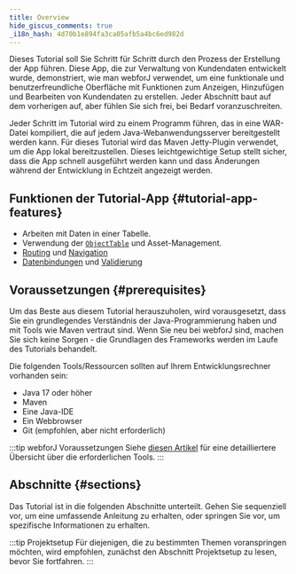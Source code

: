 ```yaml
---
title: Overview
hide_giscus_comments: true
_i18n_hash: 4d70b1e894fa3ca05afb5a4bc6ed982d
---
```

Dieses Tutorial soll Sie Schritt für Schritt durch den Prozess der Erstellung der App führen. Diese App, die zur Verwaltung von Kundendaten entwickelt wurde, demonstriert, wie man webforJ verwendet, um eine funktionale und benutzerfreundliche Oberfläche mit Funktionen zum Anzeigen, Hinzufügen und Bearbeiten von Kundendaten zu erstellen. Jeder Abschnitt baut auf dem vorherigen auf, aber fühlen Sie sich frei, bei Bedarf voranzuschreiten.

Jeder Schritt im Tutorial wird zu einem Programm führen, das in eine WAR-Datei kompiliert, die auf jedem Java-Webanwendungsserver bereitgestellt werden kann. Für dieses Tutorial wird das Maven Jetty-Plugin verwendet, um die App lokal bereitzustellen. Dieses leichtgewichtige Setup stellt sicher, dass die App schnell ausgeführt werden kann und dass Änderungen während der Entwicklung in Echtzeit angezeigt werden.

## Funktionen der Tutorial-App {#tutorial-app-features}

 - Arbeiten mit Daten in einer Tabelle.
 - Verwendung der [`ObjectTable`](https://javadoc.io/doc/com.webforj/webforj-foundation/latest/com/webforj/environment/ObjectTable.html) und Asset-Management.
 - [Routing](../../routing/overview) und [Navigation](../../routing/route-navigation)
 - [Datenbindungen](../../data-binding/overview) und [Validierung](../../data-binding/validation/overview)

## Voraussetzungen {#prerequisites}

Um das Beste aus diesem Tutorial herauszuholen, wird vorausgesetzt, dass Sie ein grundlegendes Verständnis der Java-Programmierung haben und mit Tools wie Maven vertraut sind. Wenn Sie neu bei webforJ sind, machen Sie sich keine Sorgen - die Grundlagen des Frameworks werden im Laufe des Tutorials behandelt.

Die folgenden Tools/Ressourcen sollten auf Ihrem Entwicklungsrechner vorhanden sein:

<!-- vale off -->
- Java 17 oder höher
- Maven
- Eine Java-IDE
- Ein Webbrowser
- Git (empfohlen, aber nicht erforderlich)
<!-- vale on -->

:::tip webforJ Voraussetzungen
Siehe [diesen Artikel](../prerequisites) für eine detailliertere Übersicht über die erforderlichen Tools.
:::

## Abschnitte {#sections}

Das Tutorial ist in die folgenden Abschnitte unterteilt. Gehen Sie sequenziell vor, um eine umfassende Anleitung zu erhalten, oder springen Sie vor, um spezifische Informationen zu erhalten.

:::tip Projektsetup
Für diejenigen, die zu bestimmten Themen voranspringen möchten, wird empfohlen, zunächst den Abschnitt Projektsetup zu lesen, bevor Sie fortfahren.
:::

<DocCardList className="topics-section" />
